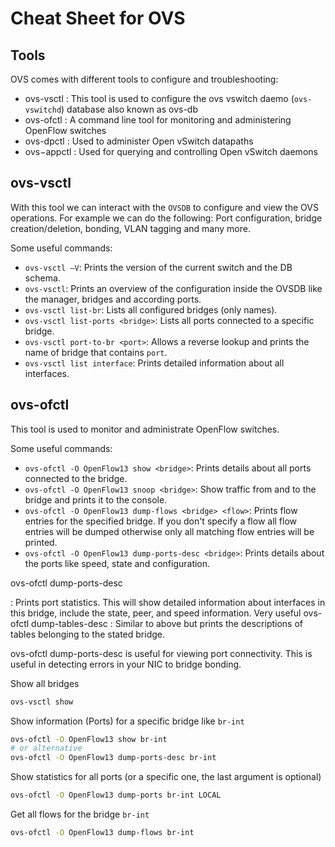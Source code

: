 # Cheat Sheet for OVS

## Tools

OVS comes with different tools to configure and troubleshooting:

- ovs-vsctl : This tool is used to configure the ovs vswitch daemo (`ovs-vswitchd`) database also known as ovs-db
- ovs-ofctl : A command line tool for monitoring and administering OpenFlow switches
- ovs-dpctl : Used to administer Open vSwitch datapaths
- ovs−appctl : Used for querying and controlling Open vSwitch daemons

## ovs-vsctl

With this tool we can interact with the `OVSDB` to configure and view the OVS operations. For example we can do the following: Port configuration, bridge creation/deletion, bonding, VLAN tagging and many more.

Some useful commands:

- `ovs-vsctl –V`: Prints the version of the current switch and the DB schema.
- `ovs-vsctl`: Prints an overview of the configuration inside the OVSDB like the manager, bridges and according ports.
- `ovs-vsctl list-br`: Lists all configured bridges (only names).
- `ovs-vsctl list-ports <bridge>`: Lists all ports connected to a specific bridge.
- `ovs-vsctl port-to-br <port>`: Allows a reverse lookup and prints the name of bridge that contains `port`.
- `ovs-vsctl list interface`: Prints detailed information about all interfaces.

## ovs-ofctl

This tool is used to monitor and administrate OpenFlow switches.

Some useful commands:

- `ovs-ofctl -O OpenFlow13 show <bridge>`: Prints details about all ports connected to the bridge.
- `ovs-ofctl -O OpenFlow13 snoop <bridge>`: Show traffic from and to the bridge and prints it to the console.
- `ovs-ofctl -O OpenFlow13 dump-flows <bridge> <flow>`: Prints flow entries for the specified bridge. If you don't specify a flow all flow entries will be dumped otherwise only all matching flow entries will be printed.
- `ovs-ofctl -O OpenFlow13 dump-ports-desc <bridge>`: Prints details about the ports like speed, state and configuration.

ovs-ofctl dump-ports-desc

<bridge> : Prints port statistics. This will show detailed information about interfaces in this bridge, include the state, peer, and speed information. Very useful
ovs-ofctl dump-tables-desc <bridge> : Similar to above but prints the descriptions of tables belonging to the stated bridge.</bridge></bridge>

ovs-ofctl dump-ports-desc is useful for viewing port connectivity. This is useful in detecting errors in your NIC to bridge bonding.

Show all bridges

```bash
ovs-vsctl show
```

Show information (Ports) for a specific bridge like `br-int`

```bash
ovs-ofctl -O OpenFlow13 show br-int
# or alternative
ovs-ofctl -O OpenFlow13 dump-ports-desc br-int
```

Show statistics for all ports (or a specific one, the last argument is optional)

```bash
ovs-ofctl -O OpenFlow13 dump-ports br-int LOCAL
```

Get all flows for the bridge `br-int`

```bash
ovs-ofctl -O OpenFlow13 dump-flows br-int
```
